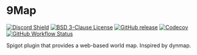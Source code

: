 # 9Map

[![Discord Shield](https://discordapp.com/api/guilds/452233740408717313/widget.png?style=shield)](https://discord.gg/KTgshSbEUU)
[![BSD 3-Clause License](https://img.shields.io/badge/license-BSD%203--Clause-blue.svg)](https://opensource.org/license/bsd-3-clause)
[![GitHub release](https://img.shields.io/github/release/Ixirsii/9Map.svg?style=flat-square)](https://github.com/Ixirsii/9Map/releases/latest)
[![Codecov](https://img.shields.io/codecov/c/github/Ixirsii/9Map?logo=codecov&style=flat-square)](https://codecov.io/gh/Ixirsii/9Map)
[![GitHub Workflow Status](https://img.shields.io/github/actions/workflow/status/Ixirsii/9Map/build.yml?branch=main&logo=github&style=flat-square)](https://github.com/Ixirsii/9Map/actions?workflow=build)

Spigot plugin that provides a web-based world map. Inspired by dynmap.
